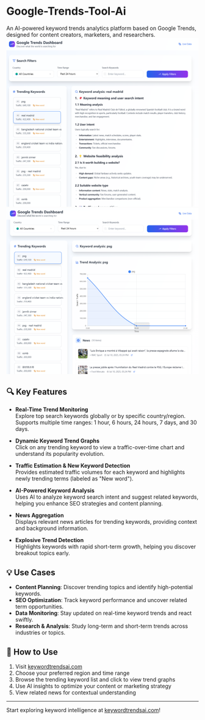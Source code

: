 # Google-Trends-Tool-Ai

An AI-powered keyword trends analytics platform based on Google Trends, designed for content creators, marketers, and researchers.
![Dashboard Overview](./Snipaste_2025-07-10_22-52-13.png)
![Keyword Trend Chart](./Snipaste_2025-07-10_22-52-59.png)

## 🔍 Key Features

- **Real-Time Trend Monitoring**  
  Explore top search keywords globally or by specific country/region. Supports multiple time ranges: 1 hour, 6 hours, 24 hours, 7 days, and 30 days.

- **Dynamic Keyword Trend Graphs**  
  Click on any trending keyword to view a traffic-over-time chart and understand its popularity evolution.

- **Traffic Estimation & New Keyword Detection**  
  Provides estimated traffic volumes for each keyword and highlights newly trending terms (labeled as "New word").

- **AI-Powered Keyword Analysis**  
  Uses AI to analyze keyword search intent and suggest related keywords, helping you enhance SEO strategies and content planning.

- **News Aggregation**  
  Displays relevant news articles for trending keywords, providing context and background information.

- **Explosive Trend Detection**  
  Highlights keywords with rapid short-term growth, helping you discover breakout topics early.

## 💡 Use Cases

- **Content Planning**: Discover trending topics and identify high-potential keywords.  
- **SEO Optimization**: Track keyword performance and uncover related term opportunities.  
- **Data Monitoring**: Stay updated on real-time keyword trends and react swiftly.  
- **Research & Analysis**: Study long-term and short-term trends across industries or topics.

## 🚀 How to Use

1. Visit [keywordtrendsai.com](http://keywordtrendsai.com)  
2. Choose your preferred region and time range  
3. Browse the trending keyword list and click to view trend graphs  
4. Use AI insights to optimize your content or marketing strategy  
5. View related news for contextual understanding

---

Start exploring keyword intelligence at [keywordtrendsai.com](http://keywordtrendsai.com)!
